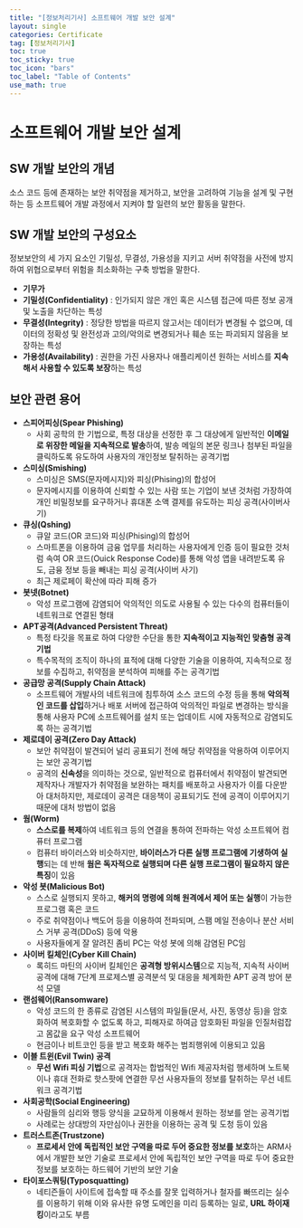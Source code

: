 ```yaml
---
title: "[정보처리기사] 소프트웨어 개발 보안 설계"
layout: single
categories: Certificate
tag: [정보처리기사]
toc: true
toc_sticky: true
toc_icon: "bars"
toc_label: "Table of Contents"
use_math: true
---
```


# 소프트웨어 개발 보안 설계
## SW 개발 보안의 개념
소스 코드 등에 존재하는 보안 취약점을 제거하고, 보안을 고려하여 기능을 설계 및 구현하는 등 소프트웨어 개발 과정에서 지켜야 할 일련의 보안 활동을 말한다.

## SW 개발 보안의 구성요소
정보보안의 세 가지 요소인 기밀성, 무결성, 가용성을 지키고 서버 취약점을 사전에 방지하여 위협으로부터 위험을 최소화하는 구축 방법을 말한다.
- **기무가**
- **기밀성(Confidentiality)**	: 인가되지 않은 개인 혹은 시스템 접근에 따른 정보 공개 및 노출을 차단하는 특성
- **무결성(Integrity)** : 정당한 방법을 따르지 않고서는 데이터가 변경될 수 없으며, 데이터의 정확성 및 완전성과 고의/악의로 변경되거나 훼손 또는 파괴되지 않음을 보장하는 특성​
- **가용성(Availability)** : 권한을 가진 사용자나 애플리케이션 원하는 서비스를 **지속해서 사용할 수 있도록 보장**하는 특성

## 보안 관련 용어
- **스피어피싱(Spear Phishing)**
  - 사회 공학의 한 기법으로, 특정 대상을 선정한 후 그 대상에게 일반적인 **이메일로 위장한 메일을 지속적으로 발송**하여, 발송 메일의 본문 링크나 첨부된 파일을 클릭하도록 유도하여 사용자의 개인정보 탈취하는 공격기법
- **스미싱(Smishing)**
  - 스미싱은 SMS(문자메시지)와 피싱(Phising)의 합성어
  - 문자메시지를 이용하여 신뢰할 수 있는 사람 또는 기업이 보낸 것처럼 가장하여 개인 비밀정보를 요구하거나 휴대폰 소액 결제를 유도하는 피싱 공격(사이버사기)
- **큐싱(Qshing)**
  - 큐알 코드(OR 코드)와 피싱(Phising)의 합성어
  - 스마트폰을 이용하여 금융 업무를 처리하는 사용자에게 인증 등이 필요한 것처럼 속여 OR 코드(Ouick Response Code)를 통해 악성 앱을 내려받도록 유도, 금융 정보 등을 빼내는 피싱 공격(사이버 사기)
  - 최근 제로페이 확산에 따라 피해 증가
- **봇넷(Botnet)**
  - 악성 프로그램에 감염되어 악의적인 의도로 사용될 수 있는 다수의 컴퓨터들이 네트워크로 연결된 형태
- **APT공격(Advanced Persistent Threat)**
  - 특정 타깃을 목표로 하여 다양한 수단을 통한 **지속적이고 지능적인 맞춤형 공격기법**
  - 특수목적의 조직이 하나의 표적에 대해 다양한 기술을 이용하여, 지속적으로 정보를 수집하고, 취약점을 분석하여 피해를 주는 공격기법
- **공급망 공격(Supply Chain Attack)**
  - 소프트웨어 개발사의 네트워크에 침투하여 소스 코드의 수정 등을 통해 **악의적인 코드를 삽입**하거나 배포 서버에 접근하여 악의적인 파일로 변경하는 방식을 통해 사용자 PC에 소프트웨어를 설치 또는 업데이트 시에 자동적으로 감염되도록 하는 공격기법
- **제로데이 공격(Zero Day Attack)**
  - 보안 취약점이 발견되어 널리 공표되기 전에 해당 취약점을 악용하여 이루어지는 보안 공격기법
  - 공격의 **신속성**을 의미하는 것으로, 일반적으로 컴퓨터에서 취약점이 발견되면 제작자나 개발자가 취약점을 보완하는 패치를 배포하고 사용자가 이를 다운받아 대처하지만, 제로데이 공격은 대응책이 공표되기도 전에 공격이 이루어지기 때문에 대처 방법이 없음
- **웜(Worm)**
  - **스스로를 복제**하여 네트워크 등의 연결을 통하여 전파하는 악성 소프트웨어 컴퓨터 프로그램
  - 컴퓨터 바이러스와 비슷하지만, **바이러스가 다른 실행 프로그램에 기생하여 실행**되는 데 반해 **웜은 독자적으로 실행되며 다른 실행 프로그램이 필요하지 않은 특징**이 있음
- **악성 봇(Malicious Bot)**
  - 스스로 실행되지 못하고, **해커의 명령에 의해 원격에서 제어 또는 실행**이 가능한 프로그램 혹은 코드
  - 주로 취약점이나 백도어 등을 이용하여 전파되며, 스팸 메일 전송이나 분산 서비스 거부 공격(DDoS) 등에 악용
  - 사용자들에게 잘 알려진 좀비 PC는 악성 봇에 의해 감염된 PC임
- **사이버 킬체인(Cyber Kill Chain)**
  - 록히드 마틴의 사이버 킬체인은 **공격형 방위시스템**으로 지능적, 지속적 사이버 공격에 대해 7단계 프로제스별 공격분석 및 대응을 체계화한 APT 공격 방어 분석 모델
- **랜섬웨어(Ransomware)**
  - 악성 코드의 한 종류로 감염된 시스템의 파일들(문서, 사진, 동영상 등)을 암호화하여 복호화할 수 없도록 하고, 피해자로 하여금 암호화된 파일을 인질처럼잡고 몸값을 요구 악성 소프트웨어
  - 현금이나 비트코인 등을 받고 복호화 해주는 범죄행위에 이용되고 있음
- **이블 트윈(Evil Twin) 공격**
  - **무선 Wifi 피싱 기법**으로 공격자는 합법적인 Wifi 제공자처럼 행세하며 노트북이나 휴대 전화로 핫스팟에 연결한 무선 사용자들의 정보를 탈취하는 무선 네트워크 공격기법
- **사회공학(Social Engineering)**
  - 사람들의 심리와 행등 양식을 교묘하게 이용해서 원하는 정보를 얻는 공격기법
  - 사례로는 상대방의 자만심이나 권한을 이용하는 공격 및 도청 등이 있음
- **트러스트존(Trustzone)**
  - **프로세서 안에 독립적인 보안 구역을 따로 두어 중요한 정보를 보호**하는 ARM사에서 개발한 보안 기술로 프로세서 안에 독립적인 보안 구역을 따로 두어 중요한 정보를 보호하는 하드웨어 기반의 보안 기술
- **타이포스쿼팅(Typosquatting)**
  - 네티즌들이 사이트에 접속할 때 주소를 잘못 입력하거나 철자를 빠뜨리는 실수를 이용하기 위해 이와 유사한 유명 도메인을 미리 등록하는 일로, **URL 하이재킹**이라고도 부름
